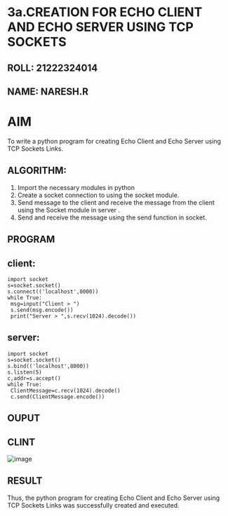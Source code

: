 
# 3a.CREATION FOR ECHO CLIENT AND ECHO SERVER USING TCP SOCKETS
## ROLL: 21222324014
## NAME: NARESH.R
# AIM
To write a python program for creating Echo Client and Echo Server using TCP
Sockets Links.
## ALGORITHM:
1. Import the necessary modules in python
2. Create a socket connection to using the socket module.
3. Send message to the client and receive the message from the client using the Socket module in
 server .
4. Send and receive the message using the send function in socket.
## PROGRAM
## client:
```
import socket
s=socket.socket()
s.connect(('localhost',8000))
while True:
 msg=input("Client > ")
 s.send(msg.encode())
 print("Server > ",s.recv(1024).decode())
```
## server:
```
import socket
s=socket.socket()
s.bind(('localhost',8000))
s.listen(5)
c,addr=s.accept()
while True:
 ClientMessage=c.recv(1024).decode()
 c.send(ClientMessage.encode())
```
## OUPUT
## CLINT
![image](https://github.com/feryjfgkuyfgewjfgew/3a.Sockets_Creation_for_Echo_Client_and_Echo_Server/assets/150319377/6a237483-ec72-42cd-9463-53606076d4d6)


## RESULT
Thus, the python program for creating Echo Client and Echo Server using TCP Sockets Links 
was successfully created and executed.
